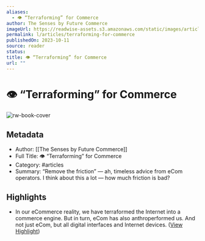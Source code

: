 ```yaml
---
aliases:
  - 👁️ “Terraforming” for Commerce
author: The Senses by Future Commerce
imageUrl: https://readwise-assets.s3.amazonaws.com/static/images/article0.00998d930354.png
permalink: l/articles/terraforming-for-commerce
publishedOn: 2023-10-11
source: reader
status: 
title: 👁️ “Terraforming” for Commerce
url: ""
---
```

# 👁️ “Terraforming” for Commerce

![rw-book-cover](https://readwise-assets.s3.amazonaws.com/static/images/article0.00998d930354.png)

## Metadata

- Author: [[The Senses by Future Commerce]]
- Full Title: 👁️ “Terraforming” for Commerce
- Category: #articles
- Summary: “Remove the friction” — ah, timeless advice from eCom operators. I think about this a lot — how much friction is bad?

## Highlights

- In our eCommerce reality, we have terraformed the Internet into a commerce engine. But in turn, eCom has also anthroperformed us. And not just eCom, but all digital interfaces and Internet devices. ([View Highlight](https://read.readwise.io/read/01hchkch75nfw97h4rrwmagx05))
